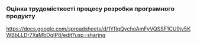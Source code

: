 
### Оцінка трудомісткості процесу розробки програмного продукту

<a name="Посилання">https://docs.google.com/spreadsheets/d/1YfIqQychoAmFyVQSSF1CU9iv5KWBbLLDr7XaMbDgIP8/edit?usp=sharing</a>

